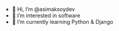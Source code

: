- 👋 Hi, I’m @asimaksoydev
- 👀 I’m interested in software
- 🌱 I’m currently learning Python & Django


<!---
asimaksoydev/asimaksoydev is a ✨ special ✨ repository because its `README.md` (this file) appears on your GitHub profile.
You can click the Preview link to take a look at your changes.
--->

